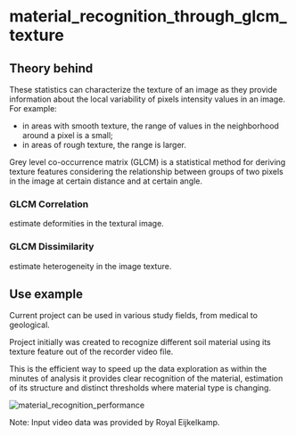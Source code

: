 # material_recognition_through_glcm_texture

## Theory behind
These statistics can characterize the texture of an image as they provide information about the local variability of pixels intensity values in an image.
For example:
- in areas with smooth texture, the range of values in the neighborhood around a pixel is a small;
- in areas of rough texture, the range is larger.

Grey level co-occurrence matrix (GLCM) is a statistical method for deriving texture features
considering the relationship between groups of two pixels in the image at certain distance and at certain angle.

### GLCM Correlation
estimate deformities in the textural image.
### GLCM Dissimilarity
estimate heterogeneity in the image texture.

## Use example

Current project can be used in various study fields, from medical to geological.

Project initially was created to recognize different soil material using its texture feature out of the recorder video file.

This is the efficient way to speed up the data exploration as within the minutes of analysis
it provides  clear recognition of the material, estimation of its structure and distinct thresholds where material type is changing.

![material_recognition_performance](https://user-images.githubusercontent.com/106553826/234713604-9187899c-01f7-4a7c-ae21-7f6a75142162.png)



Note:
Input video data was provided by Royal Eijkelkamp.
